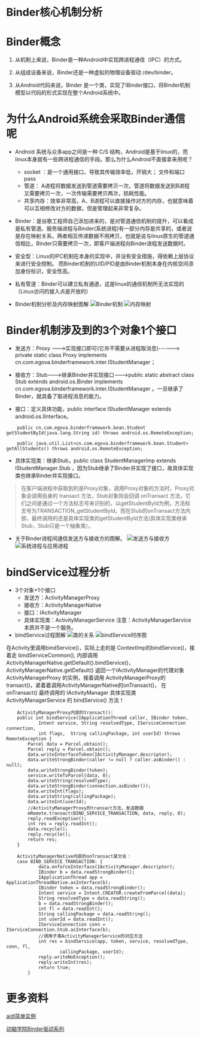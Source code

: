# Binder核心机制分析
   
# Binder概念
1. 从机制上来说，Binder是一种Android中实现跨进程通信（IPC）的方式。

2. 从组成设备来说，Binder还是一种虚拟的物理设备驱动  /dev/binder。

3. 从Android代码来说，Binder 是一个类，实现了IBinder接口，将Binder机制模型以代码的形式实现在整个Android系统中。 

# 为什么Android系统会采取Binder通信呢
+ Android 系统与众多app之间是一种 C/S 结构，Android是基于linux的，而linux本身就有一些跨进程通信的手段。那么为什么Android不直接拿来用呢？
  + socket     ：是一个通用接口，导致其传输效率低，开销大； 文件和端口  pass
  + 管道： A进程将数据发送到管道需要拷贝一次，管道将数据发送到B进程又需要拷贝一次，一次传输需要拷贝两次，损耗性能。       
  + 共享内存：效率非常高，A、B进程可以直接操作对方的内存，也就意味着可以互相修改对方的数据，但是管理起来非常复杂。

+ Binder：是谷歌工程师自己添加进来的，是对管道通信机制的提升，可以看成是私有管道。服务端进程与Binder(系统进程)有一部分内存是共享的，或者说是存在映射关系，两者相互传递数据不用拷贝，也就是说与linux原生的管道通信相比，Binder只需要拷贝一次，即客户端进程向Binder进程发送数据时。

+ 安全型：Linux的IPC机制在本身的实现中，并没有安全措施，得依赖上层协议来进行安全控制。	而Binder机制的UID/PID是由Binder机制本身在内核空间添加身份标识，安全性高。

+ 私有管道：Binder可以建立私有通道，这是linux的通信机制所无法实现的 （Linux访问的接入点是开放的）
+ Binder机制分析及内存映射图解
  ![Binder机制](images/001.png)
  ![内存映射](images/002.png)

# Binder机制涉及到的3个对象1个接口
+ 发送方：Proxy --->实现接口即可(它并不需要从进程取消息)------> private static class Proxy implements cn.com.egova.binderframework.inter.IStudentManager；

+ 接收方：Stub--->继承Binder并实现接口--->public static abstract class Stub extends android.os.Binder implements cn.com.egova.binderframework.inter.IStudentManager 。一旦继承了Binder，就具备了取进程消息的能力。

+ 接口：定义具体功能，public interface IStudentManager extends android.os.IInterface。
  
```
    public cn.com.egova.binderframework.bean.Student getStudentById(java.lang.String id) throws android.os.RemoteException;

    public java.util.List<cn.com.egova.binderframework.bean.Student> getAllStudents() throws android.os.RemoteException;
```

+ 具体实现类：继承Stub，public class StudentManagerImp extends IStudentManager.Stub ，因为Stub继承了Binder并实现了接口，故具体实现类也继承Binder并实现接口。

> 在客户端进程中获取到的是Proxy对象，调用Proxy对象的方法时，Proxy对象会调用自身的 transact 方法，Stub对象则会回调 onTransact 方法，它们之间是通过一个方法标志号来识别的，以getStudentById为例，方法标志号为TRANSACTION_getStudentById。而在Stub的onTransact方法内部，最终调用的还是具体实现类的getStudentById方法(具体实现类继承Stub，Stub只是一个抽象类）。

+ 关于Binder进程间通信发送方与接收方的图解。
    ![发送方与接收方](images/003.png)	 ![系统进程与应用进程](images/004.png)
    
# bindService过程分析
+ 3个对象+1个接口
  + 发送方：ActivityManagerProxy
  + 接收方：ActivityManagerNative
  + 接口：IActivityManager
  + 具体实现类：ActivityManagerService   注意：ActivityManagerService本质并不是一个服务。
+ 	bindService过程图解
  ![类的关系](images/005.png)
  ![bindService时序图](images/006.png)

在Activity里调用bindService()，实际上走的是 ContextImp的bindService()，接着走 bindServiceCommon(), 内部调用ActivityManagerNative.getDefault().bindService()， ActivityManagerNative.getDefault() 返回一个IActivityManager的代理对象 ActivityManagerProxy 的实例，接着调用 ActivityManagerProxy的transact()，紧着着调用ActivityManagerNative的onTransact()， 在 onTransact() 最终调用的 IActivityManager 具体实现类 ActivityManagerService 的 bindService() 方法！


```
    ActivityManagerProxy内部的transact():
    public int bindService(IApplicationThread caller, IBinder token,
            Intent service, String resolvedType, IServiceConnection connection,
            int flags,  String callingPackage, int userId) throws RemoteException {
        Parcel data = Parcel.obtain();
        Parcel reply = Parcel.obtain();
        data.writeInterfaceToken(IActivityManager.descriptor);
        data.writeStrongBinder(caller != null ? caller.asBinder() : null);
        data.writeStrongBinder(token);
        service.writeToParcel(data, 0);
        data.writeString(resolvedType);
        data.writeStrongBinder(connection.asBinder());
        data.writeInt(flags);
        data.writeString(callingPackage);
        data.writeInt(userId);
        //ActivityManagerProxy的transact方法，发送数据
        mRemote.transact(BIND_SERVICE_TRANSACTION, data, reply, 0);
        reply.readException();
        int res = reply.readInt();
        data.recycle();
        reply.recycle();
        return res;
    }
```


```
    ActivityManagerNative内部的onTransact某分支：
    case BIND_SERVICE_TRANSACTION: {
            data.enforceInterface(IActivityManager.descriptor);
            IBinder b = data.readStrongBinder();
            IApplicationThread app = ApplicationThreadNative.asInterface(b);
            IBinder token = data.readStrongBinder();
            Intent service = Intent.CREATOR.createFromParcel(data);
            String resolvedType = data.readString();
            b = data.readStrongBinder();
            int fl = data.readInt();
            String callingPackage = data.readString();
            int userId = data.readInt();
            IServiceConnection conn = IServiceConnection.Stub.asInterface(b);
            //调用子类ActivityManagerService的对应方法
            int res = bindService(app, token, service, resolvedType, conn, fl,
                    callingPackage, userId);
            reply.writeNoException();
            reply.writeInt(res);
            return true;
        }
```



# 更多资料
[aidl简单实例](http://note.youdao.com/noteshare?id=403827f2ecb62cf07d70a98e8c6e3a03)

[动脑学院Binder驱动系列](https://www.jianshu.com/u/ebe7f901e1bc)